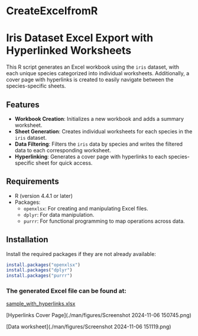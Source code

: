 # CreateExcelfromR

# Iris Dataset Excel Export with Hyperlinked Worksheets

This R script generates an Excel workbook using the `iris` dataset, with each unique species categorized into individual worksheets. Additionally, a cover page with hyperlinks is created to easily navigate between the species-specific sheets.

## Features

- **Workbook Creation**: Initializes a new workbook and adds a summary worksheet.
- **Sheet Generation**: Creates individual worksheets for each species in the `iris` dataset.
- **Data Filtering**: Filters the `iris` data by species and writes the filtered data to each corresponding worksheet.
- **Hyperlinking**: Generates a cover page with hyperlinks to each species-specific sheet for quick access.

## Requirements

- R (version 4.4.1 or later)
- Packages: 
  - `openxlsx`: For creating and manipulating Excel files.
  - `dplyr`: For data manipulation.
  - `purrr`: For functional programming to map operations across data.

## Installation

Install the required packages if they are not already available:

```r
install.packages("openxlsx")
install.packages("dplyr")
install.packages("purrr")
```

### The generated Excel file can be found at:

[sample_with_hyperlinks.xlsx](./data/sample_with_hyperlinks.xlsx)

[Hyperlinks Cover Page](./man/figures/Screenshot 2024-11-06 150745.png)

[Data worksheet](./man/figures/Screenshot 2024-11-06 151119.png)
